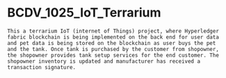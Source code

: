 # BCDV_1025_IoT_Terrarium


	This a terrarium IoT (internet of Things) project, where Hyperledger fabric blockchain is being implemented on the back end for user data and pet data is being stored on the blockchain as user buys the pet and the tank. Once tank is purchased by the customer from shopowner, the shopowner provides tank setup services for the end customer. The shopowner inventory is updated and manufacturer has received a transaction signature. 

